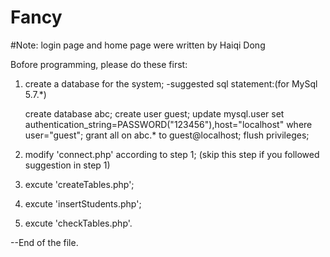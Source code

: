 # Fancy
#Note: login page and home page were written by Haiqi Dong

Bofore programming, please do these first:
1. create a database for the system; 
   -suggested sql statement:(for MySql 5.7.*)
   
	create database abc;
	create user guest;
	update mysql.user
     set authentication_string=PASSWORD("123456"),host="localhost"
     where user="guest";
	grant all on abc.* to guest@localhost;
	flush privileges;
	
2. modify 'connect.php' according to step 1;
	(skip this step if you followed suggestion in step 1)
	
3. excute 'createTables.php';

4. excute 'insertStudents.php';

5. excute 'checkTables.php'.

--End of the file.
